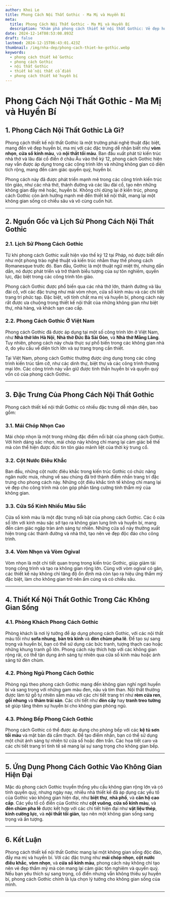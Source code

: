 ```yaml
---
author: Khoi Le
title: Phong Cách Nội Thất Gothic - Ma Mị và Huyền Bí
meta:
  title: Phong Cách Nội Thất Gothic - Ma Mị và Huyền Bí
  description: "Khám phá phong cách thiết kế nội thất Gothic: Vẻ đẹp huyền bí, cổ điển, với các đặc trưng như vòm nhọn, cửa sổ kính màu và nội thất tối màu."
date: 2024-12-14T08:53:08.893Z
draft: false
lastmod: 2024-12-15T06:43:01.423Z
thumbnail: /img/nha-dep/phong-cach-thiet-ke-gothic.webp
keywords:
  - phong cách thiết kế Gothic
  - phong cách Gothic
  - nội thất Gothic
  - thiết kế nội thất cổ điển
  - phong cách thiết kế huyền bí
---
```


# **Phong Cách Nội Thất Gothic - Ma Mị và Huyền Bí**

## **1. Phong Cách Nội Thất Gothic Là Gì?**

Phong cách thiết kế nội thất Gothic là một trường phái nghệ thuật đặc biệt, mang đến vẻ đẹp huyền bí, ma mị với các đặc trưng dễ nhận biết như **vòm nhọn**, **cửa sổ kính màu**, và **nội thất tối màu**. Ban đầu xuất phát từ kiến trúc nhà thờ và lâu đài cổ điển ở châu Âu vào thế kỷ 12, phong cách Gothic hiện nay vẫn được áp dụng trong các công trình lớn và những không gian có diện tích rộng, mang đến cảm giác quyền quý, huyền bí.

Phong cách này đã được phát triển mạnh mẽ trong các công trình kiến trúc tôn giáo, như các nhà thờ, thánh đường và các lâu đài cổ, tạo nên những không gian đầy mê hoặc, huyền bí. Không chỉ dừng lại ở kiến trúc, phong cách Gothic còn ảnh hưởng mạnh mẽ đến thiết kế nội thất, mang lại một không gian sống có chiều sâu và vô cùng cuốn hút.

---

## **2. Nguồn Gốc và Lịch Sử Phong Cách Nội Thất Gothic**

### **2.1. Lịch Sử Phong Cách Gothic**

Từ khi phong cách Gothic xuất hiện vào thế kỷ 12 tại Pháp, nó được biết đến như một phong trào nghệ thuật và kiến trúc nhằm thay thế phong cách Romanesque trước đó. Ban đầu, Gothic là một thuật ngữ miệt thị, nhưng dần dần, nó được phát triển và trở thành biểu tượng của sự tôn nghiêm, quyền lực, đặc biệt trong các công trình tôn giáo.

Phong cách Gothic được phổ biến qua các nhà thờ lớn, thánh đường và lâu đài cổ, với các đặc trưng như mái vòm nhọn, cửa sổ kính màu và các chi tiết trang trí phức tạp. Đặc biệt, với tính chất ma mị và huyền bí, phong cách này rất được ưa chuộng trong thiết kế nội thất của những không gian như biệt thự, nhà hàng, và khách sạn cao cấp.

### **2.2. Phong Cách Gothic Ở Việt Nam**

Phong cách Gothic đã được áp dụng tại một số công trình lớn ở Việt Nam, như **Nhà thờ lớn Hà Nội**, **Nhà thờ Đức Bà Sài Gòn**, và **Nhà thờ Mằng Lăng**. Tuy nhiên, phong cách này chưa thực sự phổ biến trong các không gian nhà ở, do yêu cầu về diện tích lớn và sự trang trọng cần thiết.

Tại Việt Nam, phong cách Gothic thường được ứng dụng trong các công trình kiến trúc tầm cỡ, như các dinh thự, biệt thự và các công trình thương mại lớn. Các công trình này vẫn giữ được tinh thần huyền bí và quyền quý vốn có của phong cách Gothic.

---

## **3. Đặc Trưng Của Phong Cách Nội Thất Gothic**

Phong cách thiết kế nội thất Gothic có nhiều đặc trưng dễ nhận diện, bao gồm:

### **3.1. Mái Chóp Nhọn Cao**

Mái chóp nhọn là một trong những đặc điểm nổi bật của phong cách Gothic. Với hình dáng sắc nhọn, mái chóp này không chỉ mang lại cảm giác bề thế mà còn thể hiện được đức tin tôn giáo mãnh liệt của thời kỳ trung cổ.

### **3.2. Cột Nước Điêu Khắc**

Ban đầu, những cột nước điêu khắc trong kiến trúc Gothic có chức năng ngăn nước mưa, nhưng về sau chúng đã trở thành điểm nhấn trang trí đặc trưng cho phong cách này. Những cột điêu khắc tinh tế không chỉ mang lại vẻ đẹp cho công trình mà còn góp phần tăng cường tính thẩm mỹ của không gian.

### **3.3. Cửa Sổ Kính Nhiều Màu Sắc**

Cửa sổ kính màu là một đặc trưng nổi bật của phong cách Gothic. Các ô cửa sổ lớn với kính màu sặc sỡ tạo ra không gian lung linh và huyền bí, mang đến cảm giác ngập tràn ánh sáng tự nhiên. Những cửa sổ này thường xuất hiện trong các thánh đường và nhà thờ, tạo nên vẻ đẹp độc đáo cho công trình.

### **3.4. Vòm Nhọn và Vòm Ogival**

Vòm nhọn là một chi tiết quan trọng trong kiến trúc Gothic, giúp giảm tải trọng công trình và tạo ra không gian rộng lớn. Cùng với vòm ogival có gân, các thiết kế này không chỉ tăng độ ổn định mà còn tạo ra hiệu ứng thẩm mỹ đặc biệt, làm cho không gian trở nên ấm cúng và có chiều sâu.

---

## **4. Thiết Kế Nội Thất Gothic Trong Các Không Gian Sống**

### **4.1. Phòng Khách Phong Cách Gothic**

Phòng khách là nơi lý tưởng để áp dụng phong cách Gothic, với các nội thất màu tối như **sofa nhung**, **bàn trà kính** và **đèn chùm pha lê**. Để tạo sự sang trọng và huyền bí, bạn có thể sử dụng các bức tranh, tượng thạch cao hoặc những khung tranh gỗ lớn. Phong cách này thích hợp với các không gian rộng rãi, có thể tận dụng ánh sáng tự nhiên qua cửa sổ kính màu hoặc ánh sáng từ đèn chùm.

### **4.2. Phòng Ngủ Phong Cách Gothic**

Phòng ngủ theo phong cách Gothic mang đến không gian nghỉ ngơi huyền bí và sang trọng với những gam màu đen, nâu và tím than. Nội thất thường được làm từ gỗ tự nhiên sẫm màu với các chi tiết trang trí như **rèm cửa ren**, **gối nhung** và **thảm trải sàn**. Các chi tiết như **đèn cây** hay **tranh treo tường** sẽ giúp tăng thêm sự huyền bí cho không gian phòng ngủ.

### **4.3. Phòng Bếp Phong Cách Gothic**

Phong cách Gothic có thể được áp dụng cho phòng bếp với các **kệ tủ sơn tối màu** và mặt bàn đá cẩm thạch. Để tạo điểm nhấn, bạn có thể sử dụng một chút ánh sáng tự nhiên từ cửa sổ hoặc đèn trần. Các họa tiết caro và các chi tiết trang trí tinh tế sẽ mang lại sự sang trọng cho không gian bếp.

---

## **5. Ứng Dụng Phong Cách Gothic Vào Không Gian Hiện Đại**

Mặc dù phong cách Gothic truyền thống yêu cầu không gian rộng lớn và có tính quyền quý, nhưng ngày nay, nhiều nhà thiết kế đã áp dụng các yếu tố của Gothic vào không gian hiện đại, như **biệt thự**, **nhà phố**, và **căn hộ cao cấp**. Các yếu tố cổ điển của Gothic như **cột vuông**, **cửa sổ kính màu**, và **đèn chùm pha lê** được kết hợp với các chi tiết hiện đại như **vật liệu thép**, **kính cường lực**, và **nội thất tối giản**, tạo nên một không gian sống sang trọng và ấn tượng.

---

## **6. Kết Luận**

Phong cách thiết kế nội thất Gothic mang lại một không gian sống độc đáo, đầy ma mị và huyền bí. Với các đặc trưng như **mái chóp nhọn**, **cột nước điêu khắc**, **vòm nhọn**, và **cửa sổ kính màu**, phong cách này không chỉ tạo nên vẻ đẹp thẩm mỹ mà còn mang lại cảm giác tôn nghiêm và quyền quý. Nếu bạn yêu thích sự sang trọng, cổ điển nhưng vẫn không thiếu sự huyền bí, phong cách Gothic chính là lựa chọn lý tưởng cho không gian sống của mình.

---